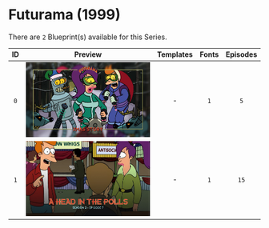 # Futurama (1999)

There are `2` Blueprint(s) available for this Series.

| ID | Preview | Templates | Fonts | Episodes | 
| :---: | :---: | :---: | :---: | :---: |
| `0` | <img src="./0/preview.jpg" height="150"> | - | `1` | `5` |
| `1` | <img src="./1/preview0.jpg" height="150"> | - | `1` | `15` |